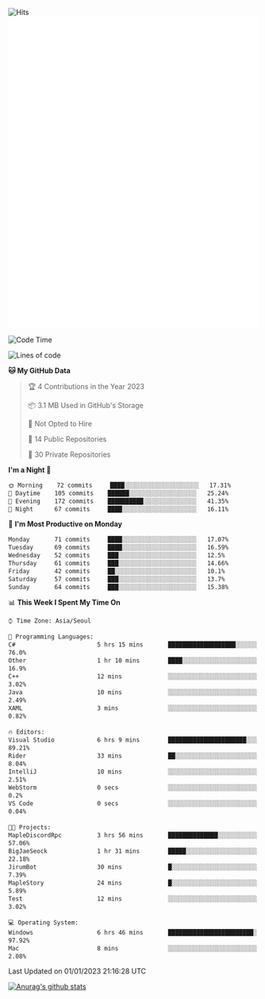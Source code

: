 ![Hits](https://hits.seeyoufarm.com/api/count/incr/badge.svg?url=https%3A%2F%2Fgithub.com%2Fkokose1234&count_bg=%2379C83D&title_bg=%23555555&icon=apple.svg&icon_color=%23E7E7E7&title=hits&edge_flat=false)
<br/>
![Metrics](https://github.com/kokose1234/kokose1234/blob/main/github-metrics.svg)

<!--START_SECTION:waka-->
![Code Time](http://img.shields.io/badge/Code%20Time-730%20hrs%2018%20mins-blue)

![Lines of code](https://img.shields.io/badge/From%20Hello%20World%20I%27ve%20Written-886%20Thousand%20lines%20of%20code-blue)

**🐱 My GitHub Data** 

> 🏆 4 Contributions in the Year 2023
 > 
> 📦 3.1 MB Used in GitHub's Storage 
 > 
> 🚫 Not Opted to Hire
 > 
> 📜 14 Public Repositories 
 > 
> 🔑 30 Private Repositories  
 > 
**I'm a Night 🦉** 

```text
🌞 Morning    72 commits     ████░░░░░░░░░░░░░░░░░░░░░   17.31% 
🌆 Daytime    105 commits    ██████░░░░░░░░░░░░░░░░░░░   25.24% 
🌃 Evening    172 commits    ██████████░░░░░░░░░░░░░░░   41.35% 
🌙 Night      67 commits     ████░░░░░░░░░░░░░░░░░░░░░   16.11%

```
📅 **I'm Most Productive on Monday** 

```text
Monday       71 commits     ████░░░░░░░░░░░░░░░░░░░░░   17.07% 
Tuesday      69 commits     ████░░░░░░░░░░░░░░░░░░░░░   16.59% 
Wednesday    52 commits     ███░░░░░░░░░░░░░░░░░░░░░░   12.5% 
Thursday     61 commits     ███░░░░░░░░░░░░░░░░░░░░░░   14.66% 
Friday       42 commits     ██░░░░░░░░░░░░░░░░░░░░░░░   10.1% 
Saturday     57 commits     ███░░░░░░░░░░░░░░░░░░░░░░   13.7% 
Sunday       64 commits     ███░░░░░░░░░░░░░░░░░░░░░░   15.38%

```


📊 **This Week I Spent My Time On** 

```text
⌚︎ Time Zone: Asia/Seoul

💬 Programming Languages: 
C#                       5 hrs 15 mins       ███████████████████░░░░░░   76.0% 
Other                    1 hr 10 mins        ████░░░░░░░░░░░░░░░░░░░░░   16.9% 
C++                      12 mins             ░░░░░░░░░░░░░░░░░░░░░░░░░   3.02% 
Java                     10 mins             ░░░░░░░░░░░░░░░░░░░░░░░░░   2.49% 
XAML                     3 mins              ░░░░░░░░░░░░░░░░░░░░░░░░░   0.82%

🔥 Editors: 
Visual Studio            6 hrs 9 mins        ██████████████████████░░░   89.21% 
Rider                    33 mins             ██░░░░░░░░░░░░░░░░░░░░░░░   8.04% 
IntelliJ                 10 mins             ░░░░░░░░░░░░░░░░░░░░░░░░░   2.51% 
WebStorm                 0 secs              ░░░░░░░░░░░░░░░░░░░░░░░░░   0.2% 
VS Code                  0 secs              ░░░░░░░░░░░░░░░░░░░░░░░░░   0.04%

🐱‍💻 Projects: 
MapleDiscordRpc          3 hrs 56 mins       ██████████████░░░░░░░░░░░   57.06% 
BigJaeSeock              1 hr 31 mins        █████░░░░░░░░░░░░░░░░░░░░   22.18% 
JirumBot                 30 mins             █░░░░░░░░░░░░░░░░░░░░░░░░   7.39% 
MapleStory               24 mins             █░░░░░░░░░░░░░░░░░░░░░░░░   5.89% 
Test                     12 mins             ░░░░░░░░░░░░░░░░░░░░░░░░░   3.02%

💻 Operating System: 
Windows                  6 hrs 46 mins       ████████████████████████░   97.92% 
Mac                      8 mins              ░░░░░░░░░░░░░░░░░░░░░░░░░   2.08%

```


 Last Updated on 01/01/2023 21:16:28 UTC
<!--END_SECTION:waka-->

[![Anurag's github stats](https://github-readme-stats.vercel.app/api?username=kokose1234&theme=dracula)](https://github.com/anuraghazra/github-readme-stats)



	
